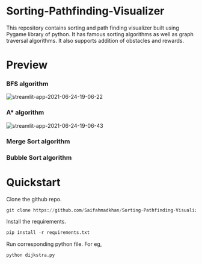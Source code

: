 # Sorting-Pathfinding-Visualizer
This repository contains sorting and path finding visualizer built using Pygame library of python. It has famous sorting algorithms as well as graph traversal algorithms. It also supports addition of obstacles and rewards.

# Preview
### BFS algorithm
![streamlit-app-2021-06-24-19-06-22](https://user-images.githubusercontent.com/22033852/123278371-82818f80-d524-11eb-82a1-d561da2588dc.gif)

### A* algorithm
![streamlit-app-2021-06-24-19-06-43](https://user-images.githubusercontent.com/22033852/123276869-341fc100-d523-11eb-9ec7-b66c9cad0484.gif)

### Merge Sort algorithm

### Bubble Sort algorithm

# Quickstart
Clone the github repo.
```python
git clone https://github.com/Saifahmadkhan/Sorting-Pathfinding-Visualizer
```

Install the requirements.
```python
pip install -r requirements.txt
```

Run corresponding python file. For eg,
```python
python dijkstra.py
```

